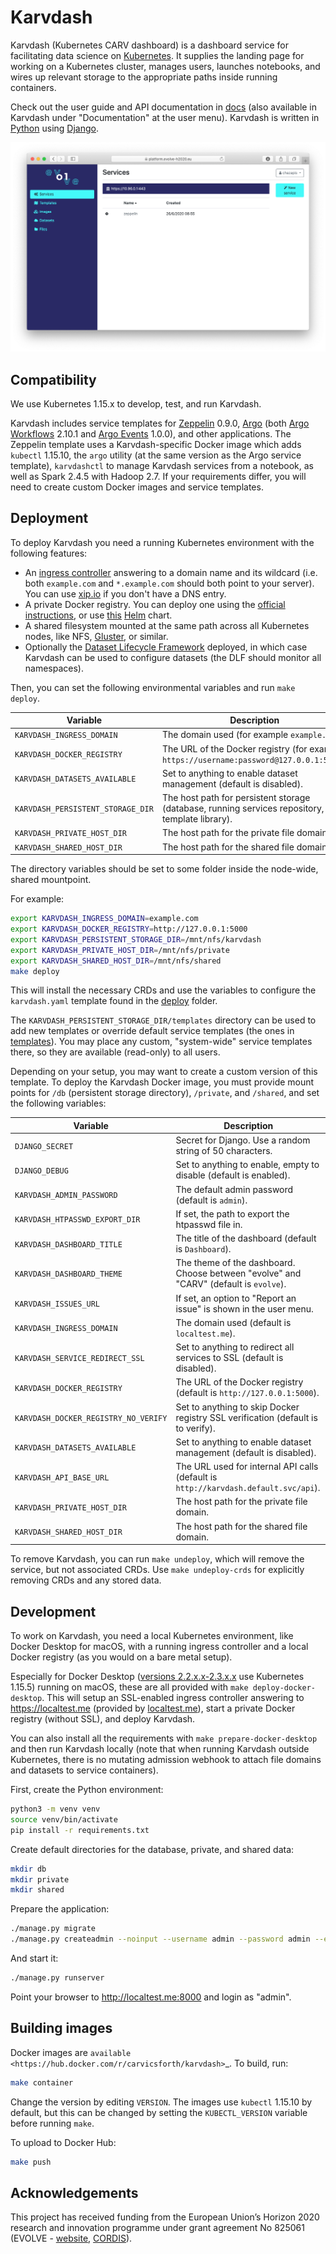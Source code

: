 # Karvdash

Karvdash (Kubernetes CARV dashboard) is a dashboard service for facilitating data science on [Kubernetes](https://kubernetes.io). It supplies the landing page for working on a Kubernetes cluster, manages users, launches notebooks, and wires up relevant storage to the appropriate paths inside running containers.

Check out the user guide and API documentation in [docs](docs) (also available in Karvdash under "Documentation" at the user menu). Karvdash is written in [Python](https://www.python.org) using [Django](https://www.djangoproject.com).

![Karvdash services screen](docs/images/services-screen.png)

## Compatibility

We use Kubernetes 1.15.x to develop, test, and run Karvdash.

Karvdash includes service templates for [Zeppelin](https://zeppelin.apache.org) 0.9.0, [Argo](https://argoproj.github.io/argo/) (both [Argo Workflows](https://github.com/argoproj/argo) 2.10.1 and [Argo Events](https://github.com/argoproj/argo-events) 1.0.0), and other applications. The Zeppelin template uses a Karvdash-specific Docker image which adds `kubectl` 1.15.10, the `argo` utility (at the same version as the Argo service template), `karvdashctl` to manage Karvdash services from a notebook, as well as Spark 2.4.5 with Hadoop 2.7. If your requirements differ, you will need to create custom Docker images and service templates.

## Deployment

To deploy Karvdash you need a running Kubernetes environment with the following features:
* An [ingress controller](https://kubernetes.github.io/ingress-nginx/) answering to a domain name and its wildcard (i.e. both `example.com` and `*.example.com` should both point to your server). You can use [xip.io](http://xip.io) if you don't have a DNS entry.
* A private Docker registry. You can deploy one using the [official instructions](https://docs.docker.com/registry/deploying/), or use [this](https://artifacthub.io/packages/helm/helm-stable/docker-registry) [Helm](https://helm.sh) chart.
* A shared filesystem mounted at the same path across all Kubernetes nodes, like NFS, [Gluster](https://www.gluster.org), or similar.
* Optionally the [Dataset Lifecycle Framework](https://github.com/IBM/dataset-lifecycle-framework) deployed, in which case Karvdash can be used to configure datasets (the DLF should monitor all namespaces).

Then, you can set the following environmental variables and run `make deploy`.

| Variable                          | Description                                                                                     |
|-----------------------------------|-------------------------------------------------------------------------------------------------|
| `KARVDASH_INGRESS_DOMAIN`         | The domain used (for example `example.com`).                                                    |
| `KARVDASH_DOCKER_REGISTRY`        | The URL of the Docker registry (for example `https://username:password@127.0.0.1:5000`).        |
| `KARVDASH_DATASETS_AVAILABLE`     | Set to anything to enable dataset management (default is disabled).                             |
| `KARVDASH_PERSISTENT_STORAGE_DIR` | The host path for persistent storage (database, running services repository, template library). |
| `KARVDASH_PRIVATE_HOST_DIR`       | The host path for the private file domain.                                                      |
| `KARVDASH_SHARED_HOST_DIR`        | The host path for the shared file domain.                                                       |

The directory variables should be set to some folder inside the node-wide, shared mountpoint.

For example:
```bash
export KARVDASH_INGRESS_DOMAIN=example.com
export KARVDASH_DOCKER_REGISTRY=http://127.0.0.1:5000
export KARVDASH_PERSISTENT_STORAGE_DIR=/mnt/nfs/karvdash
export KARVDASH_PRIVATE_HOST_DIR=/mnt/nfs/private
export KARVDASH_SHARED_HOST_DIR=/mnt/nfs/shared
make deploy
```

This will install the necessary CRDs and use the variables to configure the `karvdash.yaml` template found in the [deploy](deploy/) folder.

The `KARVDASH_PERSISTENT_STORAGE_DIR/templates` directory can be used to add new templates or override default service templates (the ones in [templates](templates/)). You may place any custom, "system-wide" service templates there, so they are available (read-only) to all users.

Depending on your setup, you may want to create a custom version of this template. To deploy the Karvdash Docker image, you must provide mount points for `/db` (persistent storage directory), `/private`, and `/shared`, and set the following variables:

| Variable                             | Description                                                                           |
|--------------------------------------|---------------------------------------------------------------------------------------|
| `DJANGO_SECRET`                      | Secret for Django. Use a random string of 50 characters.                              |
| `DJANGO_DEBUG`                       | Set to anything to enable, empty to disable (default is enabled).                     |
| `KARVDASH_ADMIN_PASSWORD`            | The default admin password (default is `admin`).                                      |
| `KARVDASH_HTPASSWD_EXPORT_DIR`       | If set, the path to export the htpasswd file in.                                      |
| `KARVDASH_DASHBOARD_TITLE`           | The title of the dashboard (default is `Dashboard`).                                  |
| `KARVDASH_DASHBOARD_THEME`           | The theme of the dashboard. Choose between "evolve" and "CARV" (default is `evolve`). |
| `KARVDASH_ISSUES_URL`                | If set, an option to "Report an issue" is shown in the user menu.                     |
| `KARVDASH_INGRESS_DOMAIN`            | The domain used (default is `localtest.me`).                                          |
| `KARVDASH_SERVICE_REDIRECT_SSL`      | Set to anything to redirect all services to SSL (default is disabled).                |
| `KARVDASH_DOCKER_REGISTRY`           | The URL of the Docker registry (default is `http://127.0.0.1:5000`).                  |
| `KARVDASH_DOCKER_REGISTRY_NO_VERIFY` | Set to anything to skip Docker registry SSL verification (default is to verify).      |
| `KARVDASH_DATASETS_AVAILABLE`        | Set to anything to enable dataset management (default is disabled).                   |
| `KARVDASH_API_BASE_URL`              | The URL used for internal API calls (default is `http://karvdash.default.svc/api`).   |
| `KARVDASH_PRIVATE_HOST_DIR`          | The host path for the private file domain.                                            |
| `KARVDASH_SHARED_HOST_DIR`           | The host path for the shared file domain.                                             |

To remove Karvdash, you can run `make undeploy`, which will remove the service, but not associated CRDs. Use `make undeploy-crds` for explicitly removing CRDs and any stored data.

## Development

To work on Karvdash, you need a local Kubernetes environment, like Docker Desktop for macOS, with a running ingress controller and a local Docker registry (as you would on a bare metal setup).

Especially for Docker Desktop ([versions 2.2.x.x-2.3.x.x](https://docs.docker.com/docker-for-mac/release-notes/) use Kubernetes 1.15.5) running on macOS, these are all provided with `make deploy-docker-desktop`. This will setup an SSL-enabled ingress controller answering to https://localtest.me (provided by [localtest.me](https://readme.localtest.me)), start a private Docker registry (without SSL), and deploy Karvdash.

You can also install all the requirements with `make prepare-docker-desktop` and then run Karvdash locally (note that when running Karvdash outside Kubernetes, there is no mutating admission webhook to attach file domains and datasets to service containers).

First, create the Python environment:
```bash
python3 -m venv venv
source venv/bin/activate
pip install -r requirements.txt
```

Create default directories for the database, private, and shared data:
```bash
mkdir db
mkdir private
mkdir shared
```

Prepare the application:
```bash
./manage.py migrate
./manage.py createadmin --noinput --username admin --password admin --email admin@example.com --preserve
```

And start it:
```bash
./manage.py runserver
```

Point your browser to http://localtest.me:8000 and login as "admin".

## Building images

Docker images are `available <https://hub.docker.com/r/carvicsforth/karvdash>`_. To build, run:
```bash
make container
```

Change the version by editing `VERSION`. The images use `kubectl` 1.15.10 by default, but this can be changed by setting the `KUBECTL_VERSION` variable before running `make`.

To upload to Docker Hub:
```bash
make push
```

## Acknowledgements

This project has received funding from the European Union’s Horizon 2020 research and innovation programme under grant agreement No 825061 (EVOLVE - [website](https://www.evolve-h2020.eu>), [CORDIS](https://cordis.europa.eu/project/id/825061)).
